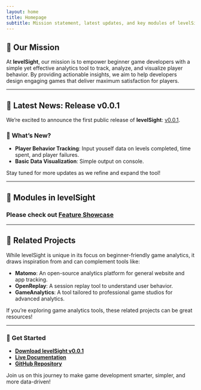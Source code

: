 ```yaml
---
layout: home
title: Homepage
subtitle: Mission statement, latest updates, and key modules of levelSight
---
```


## 🎯 **Our Mission**
At **levelSight**, our mission is to empower beginner game developers with a simple yet effective analytics tool to track, analyze, and visualize player behavior. By providing actionable insights, we aim to help developers design engaging games that deliver maximum satisfaction for players. 

---

## 📰 **Latest News: Release v0.0.1**  
We’re excited to announce the first public release of **levelSight**: [v0.0.1](https://github.com/nabilachemansor/levelSight-simple-game-analytic-tool/releases/tag/v0.0.1).  

### 🚀 **What’s New?**
- **Player Behavior Tracking**: Input youself data on levels completed, time spent, and player failures.
- **Basic Data Visualization**: Simple output on console.

Stay tuned for more updates as we refine and expand the tool!

---

## 🧩 **Modules in levelSight**
### Please check out [Feature Showcase](https://ammanis.github.io/featureshowcase/)

---

## 🌟 **Related Projects**
While levelSight is unique in its focus on beginner-friendly game analytics, it draws inspiration from and can complement tools like:
- **Matomo**: An open-source analytics platform for general website and app tracking.
- **OpenReplay**: A session replay tool to understand user behavior.
- **GameAnalytics**: A tool tailored to professional game studios for advanced analytics.

If you’re exploring game analytics tools, these related projects can be great resources!

---

### 🔗 **Get Started**
- **[Download levelSight v0.0.1](https://github.com/nabilachemansor/levelSight-simple-game-analytic-tool/releases/tag/v0.0.1)**
- **[Live Documentation](https://docs.google.com/document/d/160q1qgwh-Z7d9q4Ufo7B6-af3894MsSimJdnopgx5BI/edit?usp=sharing)**  
- **[GitHub Repository](https://github.com/nabilachemansor/levelSight-simple-game-analytic-tool)**

Join us on this journey to make game development smarter, simpler, and more data-driven!
